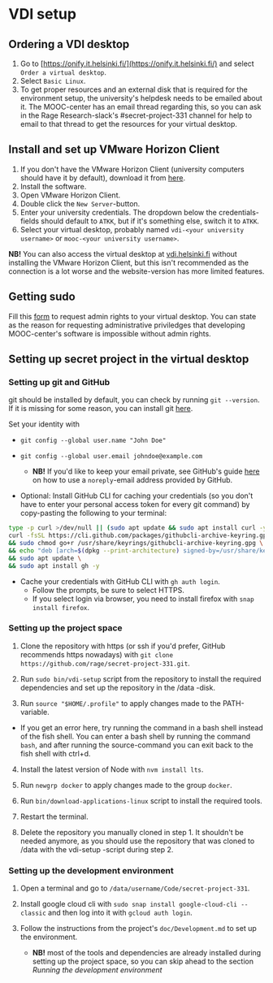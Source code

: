 # VDI setup

## Ordering a VDI desktop

1. Go to [https://onify.it.helsinki.fi/](https://onify.it.helsinki.fi/) and select `Order a virtual desktop`.
2. Select `Basic Linux`.
3. To get proper resources and an external disk that is required for the environment setup, the university's helpdesk needs to be emailed about it. The MOOC-center has an email thread regarding this, so you can ask in the Rage Research-slack's #secret-project-331 channel for help to email to that thread to get the resources for your virtual desktop.

## Install and set up VMware Horizon Client

1. If you don't have the VMware Horizon Client (university computers should have it by default), download it from [here](https://customerconnect.vmware.com/en/downloads/info/slug/desktop_end_user_computing/vmware_horizon_clients/horizon_8).
2. Install the software.
3. Open VMware Horizon Client.
4. Double click the `New Server`-button.
5. Enter your university credentials. The dropdown below the credentials-fields should default to `ATKK`, but if it's something else, switch it to `ATKK`.
6. Select your virtual desktop, probably named `vdi-<your university username>` or `mooc-<your university username>`.

**NB!** You can also access the virtual desktop at [vdi.helsinki.fi](https://vdi.helsinki.fi) without installing the VMware Horizon Client, but this isn't recommended as the connection is a lot worse and the website-version has more limited features.

## Getting sudo

Fill this [form](https://elomake.helsinki.fi/lomakkeet/42471/lomake.html) to request admin rights to your virtual desktop. You can state as the reason for requesting administrative priviledges that developing MOOC-center's software is impossible without admin rights.

## Setting up secret project in the virtual desktop

### Setting up git and GitHub

git should be installed by default, you can check by running `git --version`. If it is missing for some reason, you can install git [here](https://git-scm.com/downloads).

Set your identity with

- `git config --global user.name "John Doe"`
- `git config --global user.email johndoe@example.com`

  - **NB!** If you'd like to keep your email private, see GitHub's guide [here](https://docs.github.com/en/account-and-profile/setting-up-and-managing-your-personal-account-on-github/managing-email-preferences/setting-your-commit-email-address) on how to use a `noreply`-email address provided by GitHub.

- Optional: Install GitHub CLI for caching your credentials (so you don't have to enter your personal access token for every git command) by copy-pasting the following to your terminal:

```bash
type -p curl >/dev/null || (sudo apt update && sudo apt install curl -y)
curl -fsSL https://cli.github.com/packages/githubcli-archive-keyring.gpg | sudo dd of=/usr/share/keyrings/githubcli-archive-keyring.gpg \
&& sudo chmod go+r /usr/share/keyrings/githubcli-archive-keyring.gpg \
&& echo "deb [arch=$(dpkg --print-architecture) signed-by=/usr/share/keyrings/githubcli-archive-keyring.gpg] https://cli.github.com/packages stable main" | sudo tee /etc/apt/sources.list.d/github-cli.list > /dev/null \
&& sudo apt update \
&& sudo apt install gh -y
```

- Cache your credentials with GitHub CLI with `gh auth login`.
  - Follow the prompts, be sure to select HTTPS.
  - If you select login via browser, you need to install firefox with `snap install firefox`.

### Setting up the project space

1. Clone the repository with https (or ssh if you'd prefer, GitHub recommends https nowadays) with `git clone https://github.com/rage/secret-project-331.git`.

2. Run `sudo bin/vdi-setup` script from the repository to install the required dependencies and set up the repository in the /data -disk.

3. Run `source "$HOME/.profile"` to apply changes made to the PATH-variable.

- If you get an error here, try running the command in a bash shell instead of the fish shell. You can enter a bash shell by running the command `bash`, and after running the source-command you can exit back to the fish shell with ctrl+d.

4. Install the latest version of Node with `nvm install lts`.

5. Run `newgrp docker` to apply changes made to the group `docker`.

6. Run `bin/download-applications-linux` script to install the required tools.

7. Restart the terminal.

8. Delete the repository you manually cloned in step 1. It shouldn't be needed anymore, as you should use the repository that was cloned to /data with the vdi-setup -script during step 2.

### Setting up the development environment

1. Open a terminal and go to `/data/username/Code/secret-project-331`.

2. Install google cloud cli with `sudo snap install google-cloud-cli --classic` and then log into it with `gcloud auth login`.

3. Follow the instructions from the project's `doc/Development.md` to set up the environment.
   - **NB!** most of the tools and dependencies are already installed during setting up the project space, so you can skip ahead to the section _Running the development environment_

